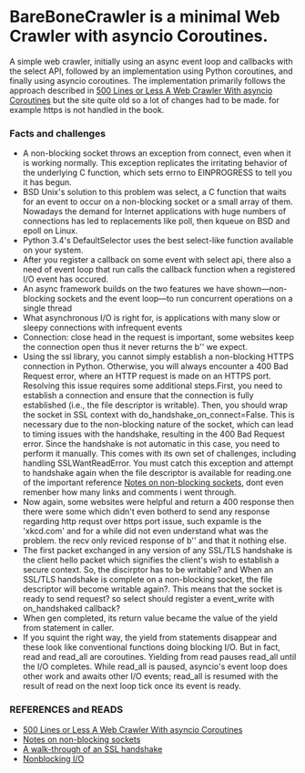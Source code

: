 # BareBoneCrawler is a minimal Web Crawler with asyncio Coroutines.
A simple web crawler, initially using an async event loop and callbacks with the select API, followed by an implementation using Python coroutines, and finally using asyncio coroutines. The implementation primarily follows the approach described in
[500 Lines or Less A Web Crawler With asyncio Coroutines](https://aosabook.org/en/500L/a-web-crawler-with-asyncio-coroutines.html) but the site quite old so a lot of changes had to be made. for example https is not handled in the book.

### Facts and challenges
- A non-blocking socket throws an exception from connect, even when it is working normally. This exception replicates the irritating behavior of the underlying C function, which sets errno to EINPROGRESS to tell you it has begun.
- BSD Unix's solution to this problem was select, a C function that waits for an event to occur on a non-blocking socket or a small array of them. Nowadays the demand for Internet applications with huge numbers of connections has led to replacements like poll, then kqueue on BSD and epoll on Linux.
- Python 3.4's DefaultSelector uses the best select-like function available on your system.
- After you register a callback on some event with select api, there also a need of event loop that run calls the callback function when a registered I/O event has occured.
- An async framework builds on the two features we have shown—non-blocking sockets and the event loop—to run concurrent operations on a single thread
- What asynchronous I/O is right for, is applications with many slow or sleepy connections with infrequent events
- Connection: close head in the request is important, some websites keep the connection open thus it never returns the b'' we expect.
- Using the ssl library, you cannot simply establish a non-blocking HTTPS connection in Python. Otherwise, you will always encounter a 400 Bad Request error, where an HTTP request is made on an HTTPS port. Resolving this issue requires some additional steps.First, you need to establish a connection and ensure that the connection is fully established (i.e., the file descriptor is writable). Then, you should wrap the socket in SSL context with do_handshake_on_connect=False. This is necessary due to the non-blocking nature of the socket, which can lead to timing issues with the handshake, resulting in the 400 Bad Request error.
Since the handshake is not automatic in this case, you need to perform it manually. This comes with its own set of challenges, including handling SSLWantReadError. You must catch this exception and attempt to handshake again when the file descriptor is available for reading.one of the important reference [Notes on non-blocking sockets](https://docs.python.org/3/library/ssl.html#notes-on-non-blocking-sockets), dont even remenber how many links and comments i went through.
- Now again, some websites were helpful and return a 400 response then there were some which didn't even botherd to send any response regarding http requst over https port issue, such expamle is the 'xkcd.com' and for a while did not even understand what was the problem. the recv only reviced response of b'' and that it nothing else.
- The first packet exchanged in any version of any SSL/TLS handshake is the client hello packet which signifies the client's wish to establish a secure context. So, the discirptor has to be writable? and When an SSL/TLS handshake is complete on a non-blocking socket, the file descriptor will become writable again?. This means that the socket is ready to send request? so select should register a event_write with on_handshaked callback?
-  When gen completed, its return value became the value of the yield from statement in caller.
-  If you squint the right way, the yield from statements disappear and these look like conventional functions doing blocking I/O. But in fact, read and read_all are coroutines. Yielding from read pauses read_all until the I/O completes. While read_all is paused, asyncio's event loop does other work and awaits other I/O events; read_all is resumed with the result of read on the next loop tick once its event is ready.


### REFERENCES and READS
- [500 Lines or Less A Web Crawler With asyncio Coroutines](https://aosabook.org/en/500L/a-web-crawler-with-asyncio-coroutines.html)
- [Notes on non-blocking sockets](https://docs.python.org/3/library/ssl.html#notes-on-non-blocking-sockets)
- [A walk-through of an SSL handshake](https://commandlinefanatic.com/cgi-bin/showarticle.cgi?article=art059)
- [Nonblocking I/O](https://copyconstruct.medium.com/nonblocking-i-o-99948ad7c957)